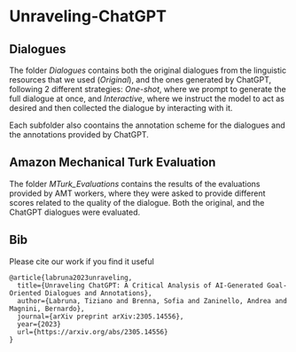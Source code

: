 # Unraveling-ChatGPT

## Dialogues

The folder _Dialogues_ contains both the original dialogues from the linguistic resources that we used (_Original_), and the ones generated by ChatGPT, following 2 different strategies: _One-shot_, where we prompt to generate the full dialogue at once, and _Interactive_, where we instruct the model to act as desired and then collected the dialogue by interacting with it.

Each subfolder also coontains the annotation scheme for the dialogues and the annotations provided by ChatGPT.

## Amazon Mechanical Turk Evaluation

The folder _MTurk_Evaluations_ contains the results of the evaluations provided by AMT workers, where they were asked to provide different scores related to the quality of the dialogue. Both the original, and the ChatGPT dialogues were evaluated.

## Bib

Please cite our work if you find it useful

```
@article{labruna2023unraveling,
  title={Unraveling ChatGPT: A Critical Analysis of AI-Generated Goal-Oriented Dialogues and Annotations},
  author={Labruna, Tiziano and Brenna, Sofia and Zaninello, Andrea and Magnini, Bernardo},
  journal={arXiv preprint arXiv:2305.14556},
  year={2023}
  url={https://arxiv.org/abs/2305.14556}
}
```
